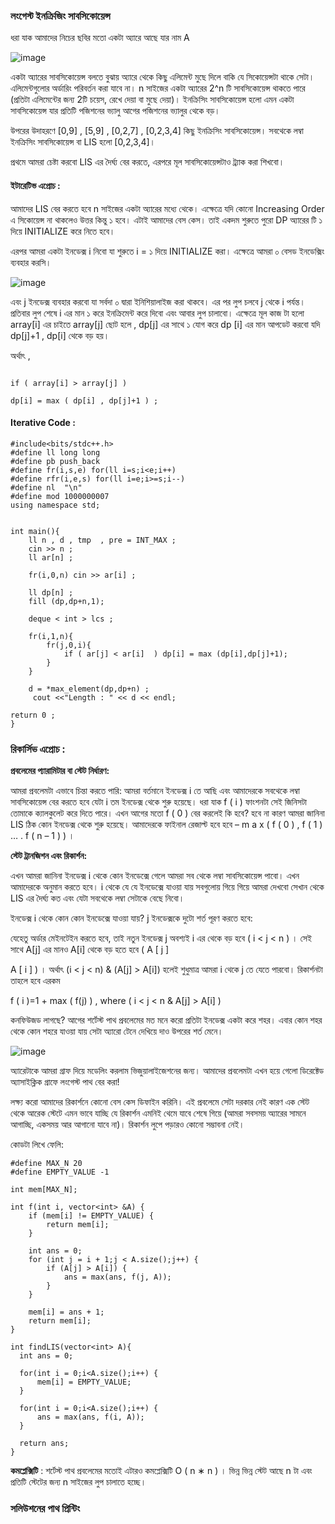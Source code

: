 ### লংগেস্ট ইনক্রিজিং সাবসিকোয়েন্স

ধরা যাক আমাদের নিচের ছবির মতো একটা অ‍্যারে আছে যার নাম A 

![image](https://user-images.githubusercontent.com/63524824/126882050-410c4793-e2db-4b21-9f11-4a9d3c1abf78.png)

একটা অ‍্যারের সাবসিকোয়েন্স বলতে বুঝায় অ‍্যারে থেকে কিছু এলিমেন্ট মুছে দিলে বাকি যে সিকোয়েন্সটা থাকে সেটা। এলিমেন্টগুলোর অর্ডারিং পরিবর্তন করা যাবে না। n  সাইজের একটা অ‍্যারের  2^n টি সাবসিকোয়েন্স থাকতে পারে (প্রতিটা এলিমেন্টের জন‍্য 
2টি চয়েস, রেখে দেয়া বা মুছে দেয়া)। ইনক্রিসিং সাবসিকোয়েন্স হলো এমন একটা সাবসিকোয়েন্স যার প্রতিটি পজিশনের ভ‍্যালু আগের পজিশনের ভ‍্যালুর থেকে বড়।


উপরের উদাহরণে [0,9]  , [5,9]  , [0,2,7]  , [0,2,3,4] কিছু ইনক্রিসিং সাবসিকোয়েন্স। সবথেকে লম্বা ইনক্রিসিং সাবসিকোয়েন্স বা LIS হলো [0,2,3,4]। 

প্রথমে আমরা চেষ্টা করবো LIS এর দৈর্ঘ‍্য বের করতে, এরপরে মূল সাবসিকোয়েন্সটাও ট্র‍্যাক করা শিখবো।


#### ইটারেটিভ এপ্রোচ  : 

আমাদের LIS বের করতে হবে n  সাইজের একটা অ‍্যারের মধ্যে থেকে।  এক্ষেত্রে  যদি কোনো Increasing Order এ সিকোয়েন্স না থাকলেও উত্তর কিন্তু ১ হবে। এটাই আমাদের বেস কেস। তাই একদম শুরুতে পুরো 
DP অ‍্যারের  টি ১ দিয়ে INITIALIZE করে নিতে  হবে।  

এরপর আমরা একটা ইনডেক্স i নিবো যা শুরুতে i = ১ দিয়ে  INITIALIZE করা।  এক্ষেত্রে আমরা ০ বেসড ইনডেক্সিং ব্যবহার করসি। 


![image](https://user-images.githubusercontent.com/63524824/126915907-5d7eef28-ad3d-411d-a07a-3a772b528fca.png)


এবং j ইনডেক্স ব্যবহার করবো যা সর্বদা ০ দ্বারা ইনিশিয়ালাইজ  করা থাকবে।  এর পর লুপ চলবে j থেকে i পর্যন্ত।  প্রতিবার লুপ শেষে i এর মান ১ করে ইনক্রিমেন্ট করে দিবো এবং আবার লুপ চালাবো।  এক্ষেত্রে মূল কাজ টা হলো array[i] এর চাইতে array[j] ছোট হলে , dp[j] এর সাথে ১ যোগ করে dp [i] এর মান আপডেট করবো যদি  dp[j]+1 ,  dp[i] থেকে বড় হয়।  

অর্থাৎ  ,
``` 

if ( array[i] > array[j] ) 

dp[i] = max ( dp[i] , dp[j]+1 ) ; 

```


#### Iterative Code : 

```
#include<bits/stdc++.h>
#define ll long long
#define pb push_back
#define fr(i,s,e) for(ll i=s;i<e;i++)
#define rfr(i,e,s) for(ll i=e;i>=s;i--)
#define nl  "\n"
#define mod 1000000007
using namespace std;


int main(){
    ll n , d , tmp  , pre = INT_MAX ;
    cin >> n ;
    ll ar[n] ;

    fr(i,0,n) cin >> ar[i] ;

    ll dp[n] ;
    fill (dp,dp+n,1);

    deque < int > lcs ;

    fr(i,1,n){
        fr(j,0,i){
            if ( ar[j] < ar[i]  ) dp[i] = max (dp[i],dp[j]+1);
        }
    }

    d = *max_element(dp,dp+n) ;
     cout <<"Length : " << d << endl;

return 0 ;
}

```
### রিকার্সিভ এপ্রোচ  : 


**প্রবলেমের প‍্যারামিটার বা স্টেট নির্ধারণ:**

আমরা প্রবলেমটা এভাবে চিন্তা করতে পারি: আমরা বর্তমানে ইনডেক্স 
i
 তে আছি এবং আমাদেরকে সবথেকে লম্বা সাবসিকোয়েন্স বের করতে হবে যেটা 
i
 তম ইনডেক্স থেকে শুরু হয়েছে। ধরা যাক 
f
(
i
)
 ফাংশনটা সেই জিনিসটা তোমাকে ক‍্যালকুলেট করে দিতে পারে। এখন আগের মতো 
f
(
0
)
 বের করলেই কি হবে? হবে না কারণ আমরা জানিনা LIS ঠিক কোন ইনডেক্স থেকে শুরু হয়েছে। আমাদেরকে ফাইনাল রেজাল্ট হবে হবে – 
m
a
x
(
f
(
0
)
,
f
(
1
)
…
.
f
(
n
–
1
)
)
।


**স্টেট ট্রানজিশন এবং রিকার্শন:**

এখন আমরা জানিনা ইনডেক্স 
i
 থেকে কোন ইনডেক্সে গেলে আমরা সব থেকে লম্বা সাবসিকোয়েন্স পাবো। এখন আমাদেরকে অনুমান করতে হবে। 
i
 থেকে যে যে ইনডেক্সে যাওয়া যায় সবগুলোয় গিয়ে গিয়ে আমরা দেখবো সেখান থেকে LIS এর দৈর্ঘ‍্য কত এবং যেটা সবথেকে লম্বা সেটাকে বেছে নিবো।

ইনডেক্স 
i
 থেকে কোন কোন ইনডেক্সে যাওয়া যায়? 
j
 ইনডেক্সকে দুটো শর্ত পূরণ করতে হবে:

যেহেতু অর্ডার মেইনটেইন করতে হবে, তাই নতুন ইনডেক্স 
j
 অবশ‍্যই 
i
 এর থেকে বড় হবে 
(
i
<
j
<
n
)
।
সেই সাথে A[j] এর মানও A[i] থেকে বড় হতে হবে 
(
A
[
j
]
>
A
[
i
]
)
।
অর্থাৎ (i < j < n) & (A[j] > A[i]) হলেই শুধুমাত্র আমরা 
i
 থেকে 
j
 তে যেতে পারবো। রিকার্শনটা তাহলে হবে এরকম

f
(
i
)=1 + max ( f(j) ) , where ( i < j < n  & A[j] > A[i] ) 



কনফিউজড লাগছে? আগের শর্টেস্ট পাথ প্রবলেমের মত মনে করো প্রতিটা ইনডেক্স একটা করে শহর। এবার কোন শহর থেকে কোন শহরে যাওয়া যায় সেটা অ‍্যারো টেনে দেখিয়ে দাও উপরের শর্ত মেনে।


![image](https://user-images.githubusercontent.com/63524824/126917354-e9ede821-9a03-4c30-bb31-0db2a9dd5eeb.png)

অ‍্যারেটাকে আমরা গ্রাফ দিয়ে মডেলিং করলাম ভিজুয়ালাইজেশনের জন‍্য। আমাদের প্রবলেমটা এখন হয়ে গেলো ডিরেক্টেড অ‍্যাসাইক্লিক গ্রাফে লংগেস্ট পাথ বের করা!

ল‍ক্ষ‍্য করো আমাদের রিকার্শনে কোনো বেস কেস ডিফাইন করিনি। এই প্রবলেমে সেটা দরকার নেই কারণ এক স্টেট থেকে আরেক স্টেটে এমন ভাবে যাচ্ছি যে রিকার্শন এমনিই থেমে যাবে শেষে গিয়ে (আমরা সবসময় অ‍্যারের সামনে আগাচ্ছি, একসময় আর আগানো যাবে না)। রিকার্শন লুপে পড়ারও কোনো সম্ভাবনা নেই।

কোডটা লিখে ফেলি:


```
#define MAX_N 20
#define EMPTY_VALUE -1

int mem[MAX_N];

int f(int i, vector<int> &A) {
    if (mem[i] != EMPTY_VALUE) {
        return mem[i];
    }
    
    int ans = 0;
    for (int j = i + 1;j < A.size();j++) {
        if (A[j] > A[i]) {
            ans = max(ans, f(j, A));
        }
    }
    
    mem[i] = ans + 1;
    return mem[i];
}

int findLIS(vector<int> A){
  int ans = 0;
  
  for(int i = 0;i<A.size();i++) {
      mem[i] = EMPTY_VALUE;
  }
  
  for(int i = 0;i<A.size();i++) {
      ans = max(ans, f(i, A));
  }

  return ans;
}
```

**কমপ্লেক্সিটি** : শর্টেস্ট পাথ প্রবলেমের মতোই এটারও কমপ্লেক্সিটি 
O
(
n
∗
n
)
। ভিন্ন ভিন্ন স্টেট আছে 
n
 টা এবং প্রতিটি স্টেটের জন‍্য 
n
 সাইজের লুপ চালাতে হচ্ছে।
 
 
 
 ### সলিউশনের পাথ প্রিন্টিং 
